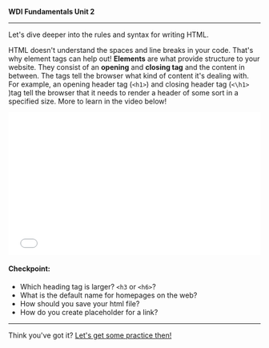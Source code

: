 **WDI Fundamentals Unit 2**

---

Let's dive deeper into the rules and syntax for writing HTML.

HTML doesn't understand the spaces and line breaks in your code. That's why element tags can help out! **Elements** are what provide structure to your website. They consist of an **opening** and **closing tag** and the content in between. The tags tell the browser what kind of content it's dealing with. For example, an opening header tag (`<h1>`) and closing header tag (`<\h1>` )tag tell the browser that it needs to render a header of some sort in a specified size. More to learn in the video below!

<div class="wistia_responsive_padding" style="padding:56.25% 0 0 0;position:relative;"><div class="wistia_responsive_wrapper" style="height:100%;left:0;position:absolute;top:0;width:100%;"><iframe src="//fast.wistia.net/embed/iframe/sz0luvgytl?seo=false&videoFoam=true" allowtransparency="true" frameborder="0" scrolling="no" class="wistia_embed" name="wistia_embed" allowfullscreen mozallowfullscreen webkitallowfullscreen oallowfullscreen msallowfullscreen width="100%" height="100%"></iframe></div></div>
<script src="//fast.wistia.net/assets/external/E-v1.js" async></script>

#### Checkpoint:

* Which heading tag is larger? `<h3` or `<h6>`?
* What is the default name for homepages on the web?
* How should you save your html file?
* How do you create placeholder for a link?

---

Think you've got it? [Let's get some practice then!](05_lesson.md)
